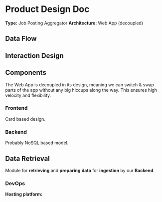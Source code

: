 # Product Design Doc

**Type:** Job Posting Aggregator
**Architecture:** Web App  (decoupled)

## Data Flow

## Interaction Design

## Components

The Web App is decoupled in its design, meaning we can switch & swap parts of the app without any big hiccups along the way. This ensures high velocity and flexibility.

### Frontend

Card based design.

### Backend

Probably NoSQL based model.

## Data Retrieval

Module for **retrieving** and **preparing** **data** for **ingestion** by our **Backend**.

### DevOps

**Hosting platform:**